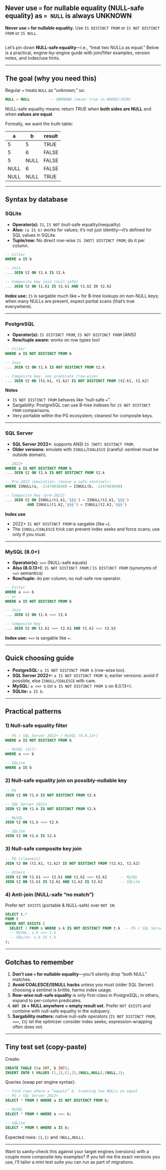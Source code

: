 
## Never use `=` for nullable equality (NULL-safe equality) as `= NULL` is always UNKNOWN

**Never use `=` for nullable equality.** Use `IS DISTINCT FROM` or `IS NOT DISTINCT FROM` or `IS NULL`.

##

Let’s pin down **NULL-safe equality**—i.e., “treat two NULLs as equal.”
Below is a practical, engine-by-engine guide with join/filter examples, version notes, and index/use hints.

---

## The goal (why you need this)

Regular `=` treats `NULL` as “unknown,” so:

```sql
NULL = NULL         -- UNKNOWN (never true in WHERE/JOIN)
```

NULL-safe equality means: return TRUE when **both sides are NULL** and when **values are equal**.

Formally, we want the truth table:

| a    | b    | result |
| ---- | ---- | ------ |
| 5    | 5    | TRUE   |
| 5    | 6    | FALSE  |
| 5    | NULL | FALSE  |
| NULL | 6    | FALSE  |
| NULL | NULL | TRUE   |

---

## Syntax by database

### SQLite

* **Operator(s):** `IS`, `IS NOT` (null-safe equality/inequality)
* **Also:** `(a IS b)` works for values; it’s not just identity—it’s defined for SQL values in SQLite.
* **Tuple/row:** No direct row-wise `IS [NOT] DISTINCT FROM`; do it per column.

```sql
-- Filter
WHERE a IS b

-- Join
... JOIN t2 ON t1.k IS t2.k

-- Composite key join (null-safe)
... JOIN t2 ON t1.k1 IS t2.k1 AND t1.k2 IS t2.k2
```

**Index use:** `IS` is sargable much like `=` for B-tree lookups on non-NULL keys; when many NULLs are present, expect partial scans (that’s true everywhere).

---

### PostgreSQL

* **Operator(s):** `IS DISTINCT FROM`, `IS NOT DISTINCT FROM` (ANSI)
* **Row/tuple aware:** works on row types too!

```sql
-- Filter
WHERE a IS NOT DISTINCT FROM b

-- Join
... JOIN t2 ON t1.k IS NOT DISTINCT FROM t2.k

-- Composite key, one predicate (row-wise)
... JOIN t2 ON (t1.k1, t1.k2) IS NOT DISTINCT FROM (t2.k1, t2.k2)
```

**Notes**

* `IS NOT DISTINCT FROM` behaves like “null-safe `=`”.
* Sargability: PostgreSQL can use B-tree indexes for `IS NOT DISTINCT FROM` comparisons.
* Very portable within the PG ecosystem; cleanest for composite keys.

---

### SQL Server

* **SQL Server 2022+**: supports ANSI `IS [NOT] DISTINCT FROM`.
* **Older versions**: emulate with `ISNULL`/`COALESCE` (careful: sentinel must be outside domain).

```sql
-- 2022+
WHERE a IS NOT DISTINCT FROM b
... JOIN t2 ON t1.k IS NOT DISTINCT FROM t2.k

-- Pre-2022 (emulation; choose a safe sentinel):
WHERE ISNULL(a, -2147483648) = ISNULL(b, -2147483648)

-- Composite key (pre-2022)
... JOIN t2 ON ISNULL(t1.k1,'§§§') = ISNULL(t2.k1,'§§§')
          AND ISNULL(t1.k2,'§§§') = ISNULL(t2.k2,'§§§')
```

**Index use**

* 2022+ `IS NOT DISTINCT FROM` is sargable (like `=`).
* The `ISNULL/COALESCE` trick can prevent index seeks and force scans; use only if you must.

---

### MySQL (8.0+)

* **Operator(s):** `<=>` (NULL-safe equals)
* **Also (8.0.13+)**: `IS NOT DISTINCT FROM` / `IS DISTINCT FROM` (synonyms of `<=>` semantics)
* **Row/tuple:** do per column; no null-safe row operator.

```sql
-- Filter
WHERE a <=> b
-- or
WHERE a IS NOT DISTINCT FROM b

-- Join
... JOIN t2 ON t1.k <=> t2.k

-- Composite key
... JOIN t2 ON t1.k1 <=> t2.k1 AND t1.k2 <=> t2.k2
```

**Index use:** `<=>` is sargable like `=`.

---

## Quick choosing guide

* **PostgreSQL:** `a IS NOT DISTINCT FROM b` (row-wise too).
* **SQL Server 2022+:** `a IS NOT DISTINCT FROM b`; earlier versions: avoid if possible, else `ISNULL/COALESCE` with care.
* **MySQL:** `a <=> b` (or `a IS NOT DISTINCT FROM b` on 8.0.13+).
* **SQLite:** `a IS b`.

---

## Practical patterns

### 1) Null-safe equality filter

```sql
-- PG / SQL Server 2022+ / MySQL (8.0.13+)
WHERE a IS NOT DISTINCT FROM b

-- MySQL (all)
WHERE a <=> b

-- SQLite
WHERE a IS b
```

### 2) Null-safe equality join on possibly-nullable key

```sql
-- PG
JOIN t2 ON t1.k IS NOT DISTINCT FROM t2.k

-- SQL Server 2022+
JOIN t2 ON t1.k IS NOT DISTINCT FROM t2.k

-- MySQL
JOIN t2 ON t1.k <=> t2.k

-- SQLite
JOIN t2 ON t1.k IS t2.k
```

### 3) Null-safe composite key join

```sql
-- PG (cleanest)
JOIN t2 ON (t1.k1, t1.k2) IS NOT DISTINCT FROM (t2.k1, t2.k2)

-- Others
JOIN t2 ON t1.k1 <=> t2.k1 AND t1.k2 <=> t2.k2      -- MySQL
JOIN t2 ON t1.k1 IS t2.k1 AND t1.k2 IS t2.k2        -- SQLite
```

### 4) Anti-join (NULL-safe “no match”)

Prefer `NOT EXISTS` (portable & NULL-safe) over `NOT IN`:

```sql
SELECT t.*
FROM t
WHERE NOT EXISTS (
  SELECT 1 FROM s WHERE s.k IS NOT DISTINCT FROM t.k  -- PG / SQL Server 2022+
  -- MySQL: s.k <=> t.k
  -- SQLite: s.k IS t.k
);
```

---

## Gotchas to remember

1. **Don’t use `=` for nullable equality**—you’ll silently drop “both NULL” matches.
2. **Avoid COALESCE/ISNULL hacks** unless you must (older SQL Server): choosing a sentinel is brittle, harms index usage.
3. **Row-wise null-safe equality** is only first-class in PostgreSQL; in others, expand to per-column predicates.
4. **`NOT IN` + NULL anywhere = empty result set.** Prefer `NOT EXISTS` and combine with null-safe equality in the subquery.
5. **Sargability matters:** native null-safe operators (`IS NOT DISTINCT FROM`, `<=>`, `IS`) let the optimizer consider index seeks; expression-wrapping often does not.

---

## Tiny test set (copy-paste)

Create:

```sql
CREATE TABLE t(a INT, b INT);
INSERT INTO t VALUES (1,1),(1,2),(NULL,NULL),(NULL,1);
```

Queries (swap per engine syntax):

```sql
-- Find rows where a “equals” b, treating two NULLs as equal
-- PG / SQL Server 2022+
SELECT * FROM t WHERE a IS NOT DISTINCT FROM b;

-- MySQL
SELECT * FROM t WHERE a <=> b;

-- SQLite
SELECT * FROM t WHERE a IS b;
```

Expected rows: `(1,1)` and `(NULL,NULL)`.

---

Want to sanity-check this against your target engines (versions) with a couple more composite-key examples? If you tell me the exact versions you use, I’ll tailor a mini test suite you can run as part of migrations.

